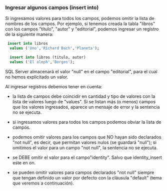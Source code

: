 ### Ingresar algunos campos (insert into)

Si ingresamos valores para todos los campos, podemos omitir la lista de nombres de los campos.
Por ejemplo, si tenemos creada la tabla "libros" con los campos "titulo", "autor" y "editorial", podemos ingresar un registro de la siguiente manera:

```sql
 insert into libros
  values ('Uno','Richard Bach','Planeta');

  insert into libros (titulo, autor)
  values ('El aleph','Borges');
``` 

SQL Server almacenará el valor "null" en el campo "editorial", para el cual no hemos explicitado un valor.

Al ingresar registros debemos tener en cuenta:

- la lista de campos debe coincidir en cantidad y tipo de valores con la lista de valores luego de "values". Si se listan más (o menos) campos que los valores ingresados, aparece un mensaje de error y la sentencia no se ejecuta.

- si ingresamos valores para todos los campos podemos obviar la lista de campos.

- podemos omitir valores para los campos que NO hayan sido declarados "not null", es decir, que permitan valores nulos (se guardará "null"); si omitimos el valor para un campo "not null", la sentencia no se ejecuta.

- se DEBE omitir el valor para el campo"identity". Salvo que identity_insert este en on.

- se pueden omitir valores para campos declarados "not null" siempre que tengan definido un valor por defecto con la cláusula "default" (tema que veremos a continuación).